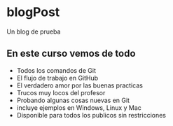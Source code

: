 # blogPost
Un blog de prueba

## En este curso vemos de todo
* Todos los comandos de Git
* El flujo de trabajo en GitHub
* El verdadero amor por las buenas practicas
* Trucos muy locos del profesor
* Probando algunas cosas nuevas en Git 
* incluye ejemplos en Windows, Linux y Mac
* Disponible para todos los publicos sin restricciones
